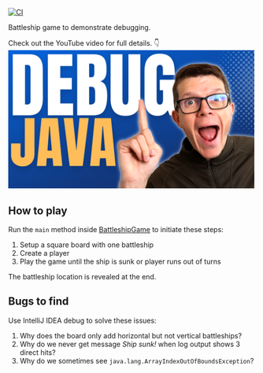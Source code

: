 [![CI](https://github.com/tkgregory/debug-demo/actions/workflows/ci.yml/badge.svg)](https://github.com/tkgregory/debug-demo/actions/workflows/ci.yml)

Battleship game to demonstrate debugging. 

Check out the YouTube video for full details. 👇<br/>
[<img src="YouTube thumbail.png" width="500"/>](https://youtu.be/IeUZZoZE3sU)

## How to play

Run the `main` method inside [BattleshipGame](src/main/java/com/tomgregory/BattleshipGame.java) to initiate these steps:

1. Setup a square board with one battleship
2. Create a player
3. Play the game until the ship is sunk or player runs out of turns

The battleship location is revealed at the end.

## Bugs to find

Use IntelliJ IDEA debug to solve these issues:

1. Why does the board only add horizontal but not vertical battleships?
2. Why do we never get message *Ship sunk!* when log output shows 3 direct hits?
3. Why do we sometimes see `java.lang.ArrayIndexOutOfBoundsException`?
